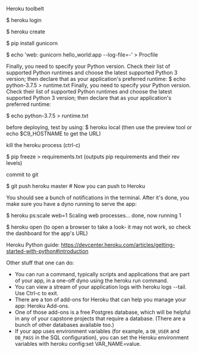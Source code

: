 Heroku toolbelt

$ heroku login

$ heroku create

$ pip install gunicorn

$ echo 'web: gunicorn hello_world:app --log-file=-' > Procfile

Finally, you need to specify your Python version. Check their list of supported Python runtimes and choose the latest supported Python 3 version; then declare that as your application's preferred runtime:
$ echo python-3.7.5 > runtime.txt
Finally, you need to specify your Python version. Check their list of supported Python runtimes and choose the latest supported Python 3 version; then declare that as your application's preferred runtime:

$ echo python-3.7.5 > runtime.txt

before deploying, test by using:
$ heroku local
(then use the preview tool or echo $C9_HOSTNAME to get the URL)

kill the heroku process (ctrl-c)

$ pip freeze > requirements.txt
(outputs pip requirements and their rev levels)

commit to git

$ git push heroku master # Now you can push to Heroku

You should see a bunch of notifications in the terminal. After it's done, you make sure you have a dyno running to serve the app:

$ heroku ps:scale web=1
Scaling web processes... done, now running 1

$ heroku open
(to open a browser to take a look- it may not work, so check the dashboard for the app's URL)

Heroku Python guide:
https://devcenter.heroku.com/articles/getting-started-with-python#introduction

Other stuff that one can do:
* You can run a command, typically scripts and applications that are part of your app, in a one-off dyno using the heroku run command.
* You can view a stream of your application logs with heroku logs --tail. Use Ctrl-c to exit.
* There are a ton of add-ons for Heroku that can help you manage your app: Heroku Add-ons.
* One of those add-ons is a free Postgres database, which will be helpful in any of your capstone projects that require a database. (There are a bunch of other databases available too.)
* If your app uses environment variables (for example, a `DB_USER` and `DB_PASS` in the SQL configuration), you can set the Heroku environment variables with heroku config:set VAR_NAME=value.